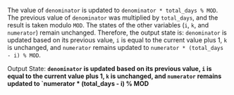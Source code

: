 The value of `denominator` is updated to `denominator * total_days % MOD`. The previous value of `denominator` was multiplied by `total_days`, and the result is taken modulo `MOD`. The states of the other variables (`i`, `k`, and `numerator`) remain unchanged. Therefore, the output state is: `denominator` is updated based on its previous value, `i` is equal to the current value plus 1, `k` is unchanged, and `numerator` remains updated to `numerator * (total_days - i) % MOD`.

Output State: **`denominator` is updated based on its previous value, `i` is equal to the current value plus 1, `k` is unchanged, and `numerator` remains updated to `numerator * (total_days - i) % MOD**